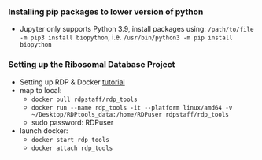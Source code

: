 ### Installing pip packages to lower version of python
* Jupyter only supports Python 3.9, install packages using: `/path/to/file -m pip3 install biopython`, i.e. `/usr/bin/python3 -m pip install biopython`

### Setting up the Ribosomal Database Project
* Setting up RDP & Docker [tutorial](https://jfq3.gitbook.io/rdptools-docker/rdptools-docker/creating-the-container/creating-the-container)
* map to local:
    * `docker pull rdpstaff/rdp_tools`
    * `docker run --name rdp_tools -it --platform linux/amd64 -v ~/Desktop/RDPtools_data:/home/RDPuser rdpstaff/rdp_tools`
    * sudo password: RDPuser
* launch docker:
    * `docker start rdp_tools`
    * `docker attach rdp_tools`